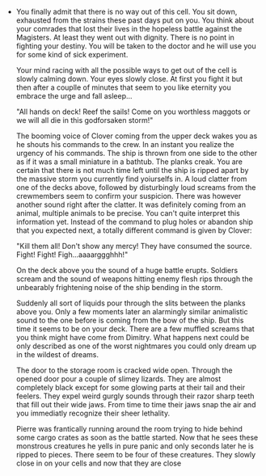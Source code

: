 - You finally admit that there is no way out of this cell. You sit down, exhausted from the strains these past days put on you. You think about your comrades that lost their lives in the hopeless battle against the Magisters. At least they went out with dignity. There is no point in fighting your destiny. You will be taken to the doctor and he will use you for some kind of sick experiment.
  
  Your mind racing with all the possible ways to get out of the cell is slowly calming down. Your eyes slowly close. At first you fight it but then after a couplle of minutes that seem to you like eternity you embrace the urge and fall asleep...
  
  "All hands on deck! Reef the sails! Come on you worthless maggots or we will all die in this godforsaken storm!"
  
  The booming voice of Clover coming from the upper deck wakes you as he shouts his commands to the crew. In an instant you realize the urgency of his commands. The ship is thrown from one side to the other as if it was a small miniature in a bathtub. The planks creak. You are certain that there is not much time left until the ship is ripped apart by the massive storm you currently find yoiurselfs in. A loud clatter from one of the decks above, followed by disturbingly loud screams from the crewmembers seem to confirm your suspicion. There was however another sound right after the clatter. It was definitely coming from an animal, multiple animals to be precise. You can't quite interpret this information yet. Instead of the command to plug holes or abandon ship that you expected next, a totally different command is given by Clover:
  
  "Kill them all! Don't show any mercy! They have consumed the source. Fight! Fight! Figh...aaaarggghhh!"
  
  On the deck above you the sound of a huge battle erupts. Soldiers scream and the sound of weapons hitting enemy flesh rips through the unbearably frightening noise of the ship bending in the storm.
  
  Suddenly all sort of liquids pour through the slits between the planks above you. Only a few moments later an alarmingly similar animalistic sound to the one before is coming from the bow of the ship. But this time it seems to be on your deck. There are a few muffled screams that you think might have come from Dimitry. What happens next could be only described as one of the worst nightmares you could only dream up in the wildest of dreams.
  
  The door to the storage room is cracked wide open. Through the opened door pour a couple of slimey lizards. They are almost completely black except for some glowing parts at their tail and their feelers. They expel weird gurgly sounds through their razor sharp teeth that fill out their wide jaws. From time to time their jaws snap the air and you immediatly recognize their sheer lethality.
  
  Pierre was frantically running around the room trying to hide behind some cargo crates as soon as the battle started. Now that he sees these monstrous creatures he yells in pure panic and only seconds later he is ripped to pieces. There seem to be four of these creatures. They slowly close in on your cells and now that they are close